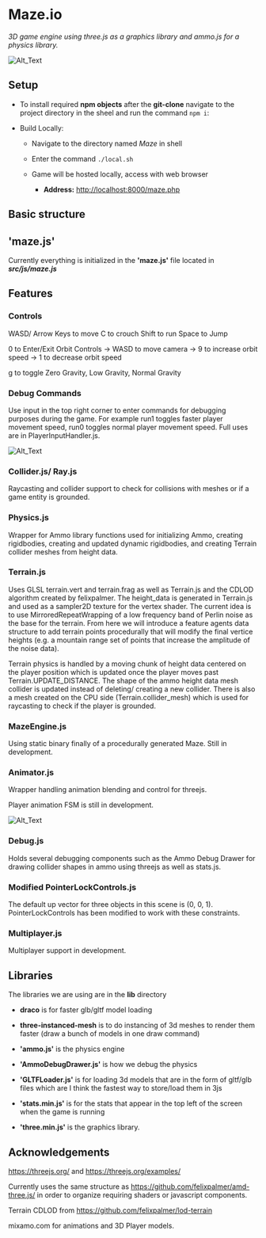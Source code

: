# Maze.io

_3D game engine using three.js as a graphics library and ammo.js for a physics library._

![Alt_Text](https://media.giphy.com/media/ZZqdfD1D1PsUIQooLc/giphy.gif)

## Setup

- To install required **npm objects** after the **git-clone** navigate to the project directory in the sheel and run the command `npm i`:

- Build Locally:

  - Navigate to the directory named _Maze_ in shell

  - Enter the command `./local.sh`

  - Game will be hosted locally, access with web browser

    - **Address:** <http://localhost:8000/maze.php>

## Basic structure

## 'maze.js'

Currently everything is initialized in the **'maze.js'** file located in **_src/js/maze.js_**

## Features

  ### Controls

  WASD/ Arrow Keys to move
  C to crouch
  Shift to run
  Space to Jump

  0 to Enter/Exit Orbit Controls
  -> WASD to move camera
  -> 9 to increase orbit speed
  -> 1 to decrease orbit speed

  g to toggle Zero Gravity, Low Gravity, Normal Gravity

  ### Debug Commands

  Use input in the top right corner to enter commands for debugging purposes during the game. For example
  run1 toggles faster player movement speed, run0 toggles normal player movement speed. Full uses are
  in PlayerInputHandler.js.
  
  ![Alt_Text](https://media.giphy.com/media/VGEuLtEW5fbwfPm5dw/giphy.gif)

  ### Collider.js/ Ray.js

  Raycasting and collider support to check for collisions with meshes or if a game entity is grounded.
  
  ### Physics.js

  Wrapper for Ammo library functions used for initializing Ammo, creating rigidbodies, creating and
  updated dynamic rigidbodies, and creating Terrain collider meshes from height data.

  ### Terrain.js

  Uses GLSL terrain.vert and terrain.frag as well as Terrain.js and the CDLOD algorithm created by felixpalmer.
  The height_data is generated in Terrain.js and used as a sampler2D texture for the vertex shader. The current
  idea is to use MirroredRepeatWrapping of a low frequency band of Perlin noise as the base for the terrain. From
  here we will introduce a feature agents data structure to add terrain points procedurally that will modify
  the final vertice heights (e.g. a mountain range set of points that increase the amplitude of the noise data).

  Terrain physics is handled by a moving chunk of height data centered on the player position which is updated once
  the player moves past Terrain.UPDATE_DISTANCE. The shape of the ammo height data mesh collider is updated
  instead of deleting/ creating a new collider. There is also a mesh created on the CPU side (Terrain.collider_mesh)
  which is used for raycasting to check if the player is grounded.

  ### MazeEngine.js

  Using static binary finally of a procedurally generated Maze. Still in development.

  ### Animator.js

  Wrapper handling animation blending and control for threejs.

  Player animation FSM is still in development.
  
  ![Alt_Text](https://media.giphy.com/media/j1t1InUsCbxO01fHX3/giphy.gif)

  ### Debug.js

  Holds several debugging components such as the Ammo Debug Drawer for drawing collider shapes
  in ammo using threejs as well as stats.js.

  ### Modified PointerLockControls.js

  The default up vector for three objects in this scene is (0, 0, 1). PointerLockControls has been modified
  to work with these constraints.

  ### Multiplayer.js

  Multiplayer support in development.


## Libraries

The libraries we are using are in the **lib** directory

- **draco** is for faster glb/gltf model loading

- **three-instanced-mesh** is to do instancing of 3d meshes to render them faster (draw a bunch of models in one draw command)

- **'ammo.js'** is the physics engine

- **'AmmoDebugDrawer.js'** is how we debug the physics

- **'GLTFLoader.js'** is for loading 3d models that are in the form of gltf/glb files which are I think the fastest way to store/load them in 3js

- **'stats.min.js'** is for the stats that appear in the top left of the screen when the game is running

- **'three.min.js'** is the graphics library.

## Acknowledgements

https://threejs.org/ and https://threejs.org/examples/

Currently uses the same structure as https://github.com/felixpalmer/amd-three.js/ in order to organize requiring shaders or javascript components.

Terrain CDLOD from https://github.com/felixpalmer/lod-terrain

mixamo.com for animations and 3D Player models.

